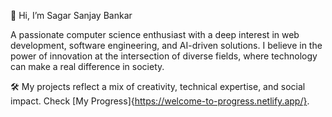 👋 Hi, I’m Sagar Sanjay Bankar

A passionate computer science enthusiast with a deep interest in web development, software engineering, and AI-driven solutions. I believe in the power of innovation at the intersection of diverse fields, where technology can make a real difference in society.

🛠️ My projects reflect a mix of creativity, technical expertise, and social impact.
Check [My Progress]{https://welcome-to-progress.netlify.app/}.
